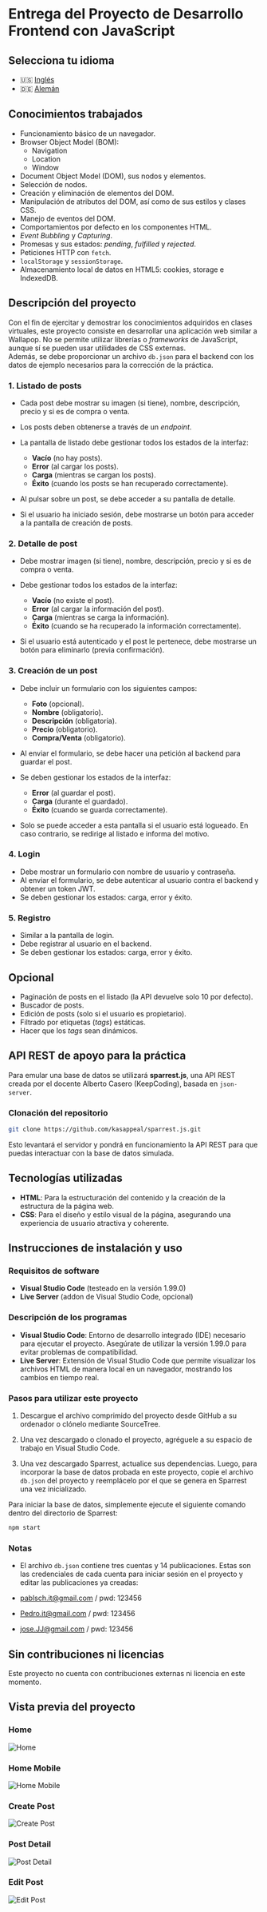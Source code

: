 # Entrega del Proyecto de Desarrollo Frontend con JavaScript

## Selecciona tu idioma

- 🇺🇸 [Inglés](README.md)
- 🇩🇪 [Alemán](README.de.md)

## Conocimientos trabajados

- Funcionamiento básico de un navegador.
- Browser Object Model (BOM):
  - Navigation
  - Location
  - Window
- Document Object Model (DOM), sus nodos y elementos.
- Selección de nodos.
- Creación y eliminación de elementos del DOM.
- Manipulación de atributos del DOM, así como de sus estilos y clases CSS.
- Manejo de eventos del DOM.
- Comportamientos por defecto en los componentes HTML.
- *Event Bubbling* y *Capturing*.
- Promesas y sus estados: *pending*, *fulfilled* y *rejected*.
- Peticiones HTTP con `fetch`.
- `localStorage` y `sessionStorage`.
- Almacenamiento local de datos en HTML5: cookies, storage e IndexedDB.

## Descripción del proyecto

Con el fin de ejercitar y demostrar los conocimientos adquiridos en clases virtuales, este proyecto consiste en desarrollar una aplicación web similar a Wallapop. No se permite utilizar librerías o *frameworks* de JavaScript, aunque sí se pueden usar utilidades de CSS externas.  
Además, se debe proporcionar un archivo `db.json` para el backend con los datos de ejemplo necesarios para la corrección de la práctica.

### 1. Listado de posts

- Cada post debe mostrar su imagen (si tiene), nombre, descripción, precio y si es de compra o venta.  
- Los posts deben obtenerse a través de un *endpoint*.  
- La pantalla de listado debe gestionar todos los estados de la interfaz:

  - **Vacío** (no hay posts).
  - **Error** (al cargar los posts).
  - **Carga** (mientras se cargan los posts).
  - **Éxito** (cuando los posts se han recuperado correctamente).

- Al pulsar sobre un post, se debe acceder a su pantalla de detalle.  
- Si el usuario ha iniciado sesión, debe mostrarse un botón para acceder a la pantalla de creación de posts.

### 2. Detalle de post

- Debe mostrar imagen (si tiene), nombre, descripción, precio y si es de compra o venta.  
- Debe gestionar todos los estados de la interfaz:

  - **Vacío** (no existe el post).
  - **Error** (al cargar la información del post).
  - **Carga** (mientras se carga la información).
  - **Éxito** (cuando se ha recuperado la información correctamente).

- Si el usuario está autenticado y el post le pertenece, debe mostrarse un botón para eliminarlo (previa confirmación).

### 3. Creación de un post

- Debe incluir un formulario con los siguientes campos:
  - **Foto** (opcional).
  - **Nombre** (obligatorio).
  - **Descripción** (obligatoria).
  - **Precio** (obligatorio).
  - **Compra/Venta** (obligatorio).

- Al enviar el formulario, se debe hacer una petición al backend para guardar el post.  
- Se deben gestionar los estados de la interfaz:

  - **Error** (al guardar el post).
  - **Carga** (durante el guardado).
  - **Éxito** (cuando se guarda correctamente).

- Solo se puede acceder a esta pantalla si el usuario está logueado. En caso contrario, se redirige al listado e informa del motivo.

### 4. Login

- Debe mostrar un formulario con nombre de usuario y contraseña.  
- Al enviar el formulario, se debe autenticar al usuario contra el backend y obtener un token JWT.  
- Se deben gestionar los estados: carga, error y éxito.

### 5. Registro

- Similar a la pantalla de login.  
- Debe registrar al usuario en el backend.  
- Se deben gestionar los estados: carga, error y éxito.

## Opcional

- Paginación de posts en el listado (la API devuelve solo 10 por defecto).
- Buscador de posts.
- Edición de posts (solo si el usuario es propietario).
- Filtrado por etiquetas (*tags*) estáticas.
- Hacer que los *tags* sean dinámicos.

## API REST de apoyo para la práctica

Para emular una base de datos se utilizará **sparrest.js**, una API REST creada por el docente Alberto Casero (KeepCoding), basada en `json-server`.

### Clonación del repositorio

```bash
git clone https://github.com/kasappeal/sparrest.js.git
```

Esto levantará el servidor y pondrá en funcionamiento la API REST para que puedas interactuar con la base de datos simulada.

## Tecnologías utilizadas

- **HTML**: Para la estructuración del contenido y la creación de la estructura de la página web.
- **CSS**: Para el diseño y estilo visual de la página, asegurando una experiencia de usuario atractiva y coherente.

## Instrucciones de instalación y uso

### Requisitos de software

- **Visual Studio Code** (testeado en la versión 1.99.0)
- **Live Server** (addon de Visual Studio Code, opcional)

### Descripción de los programas

- **Visual Studio Code**: Entorno de desarrollo integrado (IDE) necesario para ejecutar el proyecto. Asegúrate de utilizar la versión 1.99.0 para evitar problemas de compatibilidad.
- **Live Server**: Extensión de Visual Studio Code que permite visualizar los archivos HTML de manera local en un navegador, mostrando los cambios en tiempo real.

### Pasos para utilizar este proyecto

1. Descargue el archivo comprimido del proyecto desde GitHub a su ordenador o clónelo mediante SourceTree.

2. Una vez descargado o clonado el proyecto, agréguele a su espacio de trabajo en Visual Studio Code.

3. Una vez descargado Sparrest, actualice sus dependencias. Luego, para incorporar la base de datos probada en este proyecto, copie el archivo `db.json` del proyecto y reemplácelo por el que se genera en Sparrest una vez inicializado.

Para iniciar la base de datos, simplemente ejecute el siguiente comando dentro del directorio de Sparrest:

```bash
npm start
```

### Notas

- El archivo `db.json` contiene tres cuentas y 14 publicaciones. Estas son las credenciales de cada cuenta para iniciar sesión en el proyecto y editar las publicaciones ya creadas:

- [pablsch.it@gmail.com](mailto:pablsch.it@gmail.com) / pwd: 123456  
- [Pedro.it@gmail.com](mailto:Pedro.it@gmail.com) / pwd: 123456  
- [jose.JJ@gmail.com](mailto:jose.JJ@gmail.com) / pwd: 123456

## Sin contribuciones ni licencias

Este proyecto no cuenta con contribuciones externas ni licencia en este momento.

## Vista previa del proyecto

### Home

![Home](../etc/preview_images/home.png)

### Home Mobile

![Home Mobile](../etc/preview_images/index_mobile.png)

### Create Post

![Create Post](../etc/preview_images/create_post.png)

### Post Detail

![Post Detail](../etc/preview_images/post_detail.png)

### Edit Post

![Edit Post](../etc/preview_images/post_edit.png)
